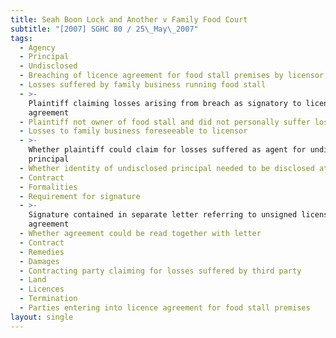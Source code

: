 ```yaml
---
title: Seah Boon Lock and Another v Family Food Court
subtitle: "[2007] SGHC 80 / 25\_May\_2007"
tags:
  - Agency
  - Principal
  - Undisclosed
  - Breaching of licence agreement for food stall premises by licensor
  - Losses suffered by family business running food stall
  - >-
    Plaintiff claiming losses arising from breach as signatory to licence
    agreement
  - Plaintiff not owner of food stall and did not personally suffer loss
  - Losses to family business foreseeable to licensor
  - >-
    Whether plaintiff could claim for losses suffered as agent for undisclosed
    principal
  - Whether identity of undisclosed principal needed to be disclosed at trial
  - Contract
  - Formalities
  - Requirement for signature
  - >-
    Signature contained in separate letter referring to unsigned license
    agreement
  - Whether agreement could be read together with letter
  - Contract
  - Remedies
  - Damages
  - Contracting party claiming for losses suffered by third party
  - Land
  - Licences
  - Termination
  - Parties entering into licence agreement for food stall premises
layout: single
---
```


